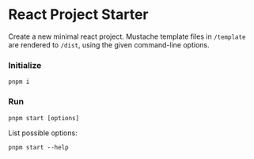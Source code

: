 # React Project Starter

Create a new minimal react project. Mustache template files in `/template` are rendered to `/dist`, using the given command-line options.

### Initialize

```
pnpm i
```

### Run

```
pnpm start [options]
```
List possible options:
```
pnpm start --help
```
